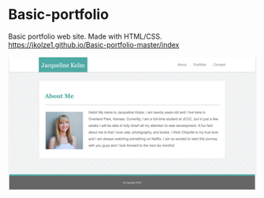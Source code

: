 # Basic-portfolio
Basic portfolio web site. Made with HTML/CSS.
<br>
https://jkolze1.github.io/Basic-portfolio-master/index 
<br>
<br>
![Home](/img/pic.png 'Screenshot')
